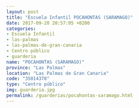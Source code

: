 ```yaml
---
layout: post
title: "Escuela Infantil POCAHONTAS (SARAMAGO)"
date: 2017-09-20 20:57:05 +0200
categories:
- Escuela Infantil
- las-palmas
- las-palmas-de-gran-canaria
- Centro público
- guarderia
name: "POCAHONTAS (SARAMAGO)"
province: "Las Palmas"
location: "Las Palmas de Gran Canaria"
code: "35014378"
type: "Centro público"
img: guarderia.jpg
permalink: /guarderias/pocahontas-saramago.html
---
```

